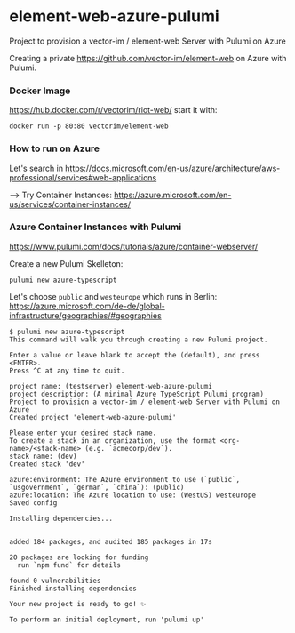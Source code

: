 # element-web-azure-pulumi
Project to provision a vector-im / element-web Server with Pulumi on Azure


Creating a private https://github.com/vector-im/element-web on Azure with Pulumi.

### Docker Image

https://hub.docker.com/r/vectorim/riot-web/ start it with:

```shell
docker run -p 80:80 vectorim/element-web
```

### How to run on Azure

Let's search in https://docs.microsoft.com/en-us/azure/architecture/aws-professional/services#web-applications

--> Try Container Instances: https://azure.microsoft.com/en-us/services/container-instances/

### Azure Container Instances with Pulumi

https://www.pulumi.com/docs/tutorials/azure/container-webserver/

Create a new Pulumi Skelleton:

```shell
pulumi new azure-typescript
```

Let's choose `public` and  `westeurope` which runs in Berlin: https://azure.microsoft.com/de-de/global-infrastructure/geographies/#geographies

```shell
$ pulumi new azure-typescript
This command will walk you through creating a new Pulumi project.

Enter a value or leave blank to accept the (default), and press <ENTER>.
Press ^C at any time to quit.

project name: (testserver) element-web-azure-pulumi
project description: (A minimal Azure TypeScript Pulumi program) Project to provision a vector-im / element-web Server with Pulumi on Azure
Created project 'element-web-azure-pulumi'

Please enter your desired stack name.
To create a stack in an organization, use the format <org-name>/<stack-name> (e.g. `acmecorp/dev`).
stack name: (dev)
Created stack 'dev'

azure:environment: The Azure environment to use (`public`, `usgovernment`, `german`, `china`): (public)
azure:location: The Azure location to use: (WestUS) westeurope
Saved config

Installing dependencies...


added 184 packages, and audited 185 packages in 17s

20 packages are looking for funding
  run `npm fund` for details

found 0 vulnerabilities
Finished installing dependencies

Your new project is ready to go! ✨

To perform an initial deployment, run 'pulumi up'
```

